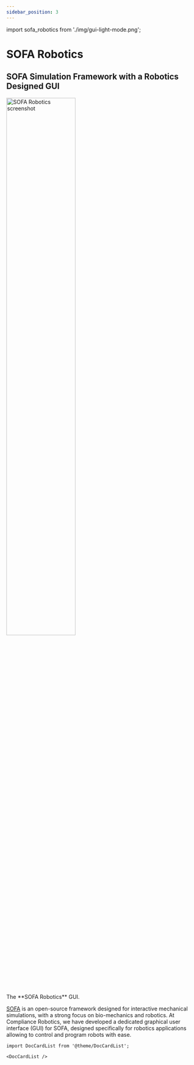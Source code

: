 ```yaml
---
sidebar_position: 3
---
```

import sofa_robotics from './img/gui-light-mode.png';


# SOFA Robotics 

## SOFA Simulation Framework with a Robotics Designed GUI 

<img className="centered" src={sofa_robotics} alt="SOFA Robotics screenshot" width="60%"/>
<figcaption>The **SOFA Robotics** GUI.</figcaption>

[SOFA](https://www.sofa-framework.org/) is an open-source framework designed for interactive mechanical simulations, with a strong focus on bio-mechanics and robotics. At Compliance Robotics, we have developed a dedicated graphical user interface (GUI) for SOFA, designed specifically for robotics applications allowing to control and program robots with ease.

```mdx-code-block
import DocCardList from '@theme/DocCardList';

<DocCardList />
```
